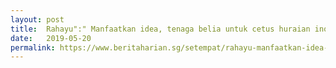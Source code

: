 ```yaml
---
layout: post
title:  Rahayu":" Manfaatkan idea, tenaga belia untuk cetus huraian inovatif
date:   2019-05-20
permalink: https://www.beritaharian.sg/setempat/rahayu-manfaatkan-idea-tenaga-belia-untuk-cetus-huraian-inovatif
---
```

